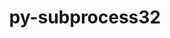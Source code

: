 ---
title: "py-subprocess32"
layout: cache
category: package
meta: {"versions": ["3.2.7"], "compilers": ["gcc@7.3.0"]}
spec_files: 
 - spec-0.json
 - spec-1.json
 - spec-2.json
 - spec-3.json
 - spec-4.json
spec_names:
 - 'py-subprocess32@3.2.7%gcc@7.3.0 arch=linux-rhel7-x86_64 ^bzip2@1.0.8%gcc@7.3.0+shared arch=linux-rhel7-x86_64 ^expat@2.2.9%gcc@7.3.0+libbsd arch=linux-rhel7-x86_64 ^gdbm@1.18.1%gcc@7.3.0 arch=linux-rhel7-x86_64 ^gettext@0.20.1%gcc@7.3.0+bzip2+curses+git~libunistring+libxml2+tar+xz arch=linux-rhel7-x86_64 ^libbsd@0.9.1%gcc@7.3.0 arch=linux-rhel7-x86_64 ^libffi@3.2.1%gcc@7.3.0 arch=linux-rhel7-x86_64 ^libiconv@1.16%gcc@7.3.0 arch=linux-rhel7-x86_64 ^libxml2@2.9.9%gcc@7.3.0~python arch=linux-rhel7-x86_64 ^ncurses@6.1%gcc@7.3.0~symlinks~termlib arch=linux-rhel7-x86_64 ^openssl@1.1.1d%gcc@7.3.0+systemcerts arch=linux-rhel7-x86_64 ^python@2.7.16%gcc@7.3.0+bz2+ctypes+dbm+lzma~nis~optimizations+pic+pyexpat+pythoncmd+readline+shared+sqlite3+ssl~tix~tkinter~ucs4~uuid+zlib arch=linux-rhel7-x86_64 ^readline@8.0%gcc@7.3.0 arch=linux-rhel7-x86_64 ^sqlite@3.30.1%gcc@7.3.0~column_metadata+fts~functions~rtree arch=linux-rhel7-x86_64 ^tar@1.32%gcc@7.3.0 arch=linux-rhel7-x86_64 ^xz@5.2.4%gcc@7.3.0 arch=linux-rhel7-x86_64 ^zlib@1.2.11%gcc@7.3.0+optimize+pic+shared arch=linux-rhel7-x86_64'
 - 'py-subprocess32@3.2.7%gcc@7.3.0 arch=linux-centos7-x86_64 ^bzip2@1.0.8%gcc@7.3.0+shared arch=linux-centos7-x86_64 ^expat@2.2.9%gcc@7.3.0+libbsd arch=linux-centos7-x86_64 ^gdbm@1.18.1%gcc@7.3.0 arch=linux-centos7-x86_64 ^gettext@0.20.1%gcc@7.3.0+bzip2+curses+git~libunistring+libxml2+tar+xz arch=linux-centos7-x86_64 ^libbsd@0.9.1%gcc@7.3.0 arch=linux-centos7-x86_64 ^libffi@3.2.1%gcc@7.3.0 arch=linux-centos7-x86_64 ^libiconv@1.16%gcc@7.3.0 arch=linux-centos7-x86_64 ^libxml2@2.9.9%gcc@7.3.0~python arch=linux-centos7-x86_64 ^ncurses@6.1%gcc@7.3.0~symlinks~termlib arch=linux-centos7-x86_64 ^openssl@1.1.1d%gcc@7.3.0+systemcerts arch=linux-centos7-x86_64 ^python@2.7.16%gcc@7.3.0+bz2+ctypes+dbm+lzma~nis~optimizations+pic+pyexpat+pythoncmd+readline+shared+sqlite3+ssl~tix~tkinter~ucs4~uuid+zlib arch=linux-centos7-x86_64 ^readline@8.0%gcc@7.3.0 arch=linux-centos7-x86_64 ^sqlite@3.30.1%gcc@7.3.0~column_metadata+fts~functions~rtree arch=linux-centos7-x86_64 ^tar@1.32%gcc@7.3.0 arch=linux-centos7-x86_64 ^xz@5.2.4%gcc@7.3.0 arch=linux-centos7-x86_64 ^zlib@1.2.11%gcc@7.3.0+optimize+pic+shared arch=linux-centos7-x86_64'
 - 'py-subprocess32@3.2.7%gcc@7.3.0 arch=linux-ubuntu18.04-x86_64 ^bzip2@1.0.8%gcc@7.3.0+shared arch=linux-ubuntu18.04-x86_64 ^expat@2.2.9%gcc@7.3.0+libbsd arch=linux-ubuntu18.04-x86_64 ^gdbm@1.18.1%gcc@7.3.0 arch=linux-ubuntu18.04-x86_64 ^gettext@0.20.1%gcc@7.3.0+bzip2+curses+git~libunistring+libxml2+tar+xz arch=linux-ubuntu18.04-x86_64 ^libbsd@0.9.1%gcc@7.3.0 arch=linux-ubuntu18.04-x86_64 ^libffi@3.2.1%gcc@7.3.0 arch=linux-ubuntu18.04-x86_64 ^libiconv@1.16%gcc@7.3.0 arch=linux-ubuntu18.04-x86_64 ^libxml2@2.9.9%gcc@7.3.0~python arch=linux-ubuntu18.04-x86_64 ^ncurses@6.1%gcc@7.3.0~symlinks~termlib arch=linux-ubuntu18.04-x86_64 ^openssl@1.1.1d%gcc@7.3.0+systemcerts arch=linux-ubuntu18.04-x86_64 ^python@2.7.16%gcc@7.3.0+bz2+ctypes+dbm+lzma~nis~optimizations+pic+pyexpat+pythoncmd+readline+shared+sqlite3+ssl~tix~tkinter~ucs4~uuid+zlib arch=linux-ubuntu18.04-x86_64 ^readline@8.0%gcc@7.3.0 arch=linux-ubuntu18.04-x86_64 ^sqlite@3.30.1%gcc@7.3.0~column_metadata+fts~functions~rtree arch=linux-ubuntu18.04-x86_64 ^tar@1.32%gcc@7.3.0 arch=linux-ubuntu18.04-x86_64 ^xz@5.2.4%gcc@7.3.0 arch=linux-ubuntu18.04-x86_64 ^zlib@1.2.11%gcc@7.3.0+optimize+pic+shared arch=linux-ubuntu18.04-x86_64'
 - 'py-subprocess32@3.2.7%gcc@7.3.0 arch=linux-centos8-x86_64 ^bzip2@1.0.8%gcc@7.3.0+shared arch=linux-centos8-x86_64 ^expat@2.2.9%gcc@7.3.0+libbsd arch=linux-centos8-x86_64 ^gdbm@1.18.1%gcc@7.3.0 arch=linux-centos8-x86_64 ^gettext@0.20.1%gcc@7.3.0+bzip2+curses+git~libunistring+libxml2+tar+xz arch=linux-centos8-x86_64 ^libbsd@0.9.1%gcc@7.3.0 arch=linux-centos8-x86_64 ^libffi@3.2.1%gcc@7.3.0 arch=linux-centos8-x86_64 ^libiconv@1.16%gcc@7.3.0 arch=linux-centos8-x86_64 ^libxml2@2.9.9%gcc@7.3.0~python arch=linux-centos8-x86_64 ^ncurses@6.1%gcc@7.3.0~symlinks~termlib arch=linux-centos8-x86_64 ^openssl@1.1.1d%gcc@7.3.0+systemcerts arch=linux-centos8-x86_64 ^python@2.7.16%gcc@7.3.0+bz2+ctypes+dbm+lzma~nis~optimizations+pic+pyexpat+pythoncmd+readline+shared+sqlite3+ssl~tix~tkinter~ucs4~uuid+zlib arch=linux-centos8-x86_64 ^readline@8.0%gcc@7.3.0 arch=linux-centos8-x86_64 ^sqlite@3.30.1%gcc@7.3.0~column_metadata+fts~functions~rtree arch=linux-centos8-x86_64 ^tar@1.32%gcc@7.3.0 arch=linux-centos8-x86_64 ^xz@5.2.4%gcc@7.3.0 arch=linux-centos8-x86_64 ^zlib@1.2.11%gcc@7.3.0+optimize+pic+shared arch=linux-centos8-x86_64'
 - 'py-subprocess32@3.2.7%gcc@7.3.0 arch=linux-rhel8-x86_64 ^bzip2@1.0.8%gcc@7.3.0+shared arch=linux-rhel8-x86_64 ^expat@2.2.9%gcc@7.3.0+libbsd arch=linux-rhel8-x86_64 ^gdbm@1.18.1%gcc@7.3.0 arch=linux-rhel8-x86_64 ^gettext@0.20.1%gcc@7.3.0+bzip2+curses+git~libunistring+libxml2+tar+xz arch=linux-rhel8-x86_64 ^libbsd@0.9.1%gcc@7.3.0 arch=linux-rhel8-x86_64 ^libffi@3.2.1%gcc@7.3.0 arch=linux-rhel8-x86_64 ^libiconv@1.16%gcc@7.3.0 arch=linux-rhel8-x86_64 ^libxml2@2.9.9%gcc@7.3.0~python arch=linux-rhel8-x86_64 ^ncurses@6.1%gcc@7.3.0~symlinks~termlib arch=linux-rhel8-x86_64 ^openssl@1.1.1d%gcc@7.3.0+systemcerts arch=linux-rhel8-x86_64 ^python@2.7.16%gcc@7.3.0+bz2+ctypes+dbm+lzma~nis~optimizations+pic+pyexpat+pythoncmd+readline+shared+sqlite3+ssl~tix~tkinter~ucs4~uuid+zlib arch=linux-rhel8-x86_64 ^readline@8.0%gcc@7.3.0 arch=linux-rhel8-x86_64 ^sqlite@3.30.1%gcc@7.3.0~column_metadata+fts~functions~rtree arch=linux-rhel8-x86_64 ^tar@1.32%gcc@7.3.0 arch=linux-rhel8-x86_64 ^xz@5.2.4%gcc@7.3.0 arch=linux-rhel8-x86_64 ^zlib@1.2.11%gcc@7.3.0+optimize+pic+shared arch=linux-rhel8-x86_64'
---